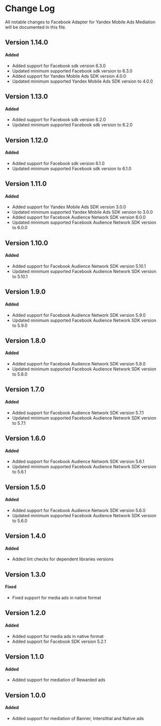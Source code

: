 # Change Log
All notable changes to Facebook Adapter for Yandex Mobile Ads Mediation will be documented in this file.

## Version 1.14.0

#### Added
* Added support for Facebook sdk version 6.3.0
* Updated minimum supported Facebook sdk version to 6.3.0
* Added support for Yandex Mobile Ads SDK version 4.0.0
* Updated minimum supported Yandex Mobile Ads SDK version to 4.0.0

## Version 1.13.0

#### Added
* Added support for Facebook sdk version 6.2.0
* Updated minimum supported Facebook sdk version to 6.2.0

## Version 1.12.0

#### Added
* Added support for Facebook sdk version 6.1.0
* Updated minimum supported Facebook sdk version to 6.1.0

## Version 1.11.0

#### Added
* Added support for Yandex Mobile Ads SDK version 3.0.0
* Updated minimum supported Yandex Mobile Ads SDK version to 3.0.0
* Added support for Facebook Audience Network SDK version 6.0.0
* Updated minimum supported Facebook Audience Network SDK version to 6.0.0

## Version 1.10.0

#### Added
* Added support for Facebook Audience Network SDK version 5.10.1
* Updated minimum supported Facebook Audience Network SDK version to 5.10.1

## Version 1.9.0

#### Added
* Added support for Facebook Audience Network SDK version 5.9.0
* Updated minimum supported Facebook Audience Network SDK version to 5.9.0

## Version 1.8.0

#### Added
* Added support for Facebook Audience Network SDK version 5.8.0
* Updated minimum supported Facebook Audience Network SDK version to 5.8.0

## Version 1.7.0

#### Added
* Added support for Facebook Audience Network SDK version 5.7.1
* Updated minimum supported Facebook Audience Network SDK version to 5.7.1

## Version 1.6.0

#### Added
* Added support for Facebook Audience Network SDK version 5.6.1
* Updated minimum supported Facebook Audience Network SDK version to 5.6.1

## Version 1.5.0

#### Added
* Added support for Facebook Audience Network SDK version 5.6.0
* Updated minimum supported Facebook Audience Network SDK version to 5.6.0

## Version 1.4.0

#### Added
* Added lint checks for dependent libraries versions

## Version 1.3.0

#### Fixed
* Fixed support for media ads  in native format

## Version 1.2.0

#### Added
* Added support for media ads in native format
* Added support for Facebook SDK version 5.2.1

## Version 1.1.0

#### Added
* Added support for mediation of Rewarded ads

## Version 1.0.0

#### Added
* Added support for mediation of Banner, Intersittial and Native ads 
